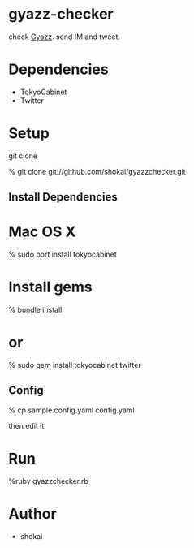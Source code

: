 gyazz-checker
=============

check [Gyazz](http://gyazz.com/). send IM and tweet.


Dependencies
============

* TokyoCabinet
* Twitter


Setup
=====

git clone

  % git clone git://github.com/shokai/gyazzchecker.git


Install Dependencies
--------------------

  # Mac OS X
  % sudo port install tokyocabinet

  # Install gems
  % bundle install
  # or
  % sudo gem install tokyocabinet twitter


Config
------

  % cp sample.config.yaml config.yaml

then edit it.


Run
===

  %ruby gyazzchecker.rb

Author
======

* shokai